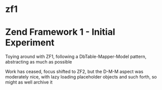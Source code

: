 zf1
===

Zend Framework 1 - Initial Experiment
=====================================

Toying around with ZF1, following a DbTable-Mapper-Model pattern, abstracting as much as possible

Work has ceased, focus shifted to ZF2, but the D-M-M aspect was moderately nice, with lazy loading placeholder objects and such forth, so might as well archive it